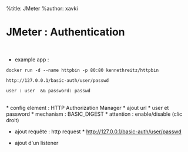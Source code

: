 %title: JMeter
%author: xavki

# JMeter : Authentication 


<br>

* example app :

```
docker run -d --name httpbin -p 80:80 kennethreitz/httpbin

http://127.0.0.1/basic-auth/user/passwd

user : user  && password: passwd
```

<br>
* config element : HTTP Authorization Manager
		* ajout url 
		* user et password
		* mechanism : BASIC_DIGEST
		* attention : enable/disable (clic droit)

* ajout requête : http request
		* http://127.0.0.1/basic-auth/user/passwd

* ajout d'un listener
